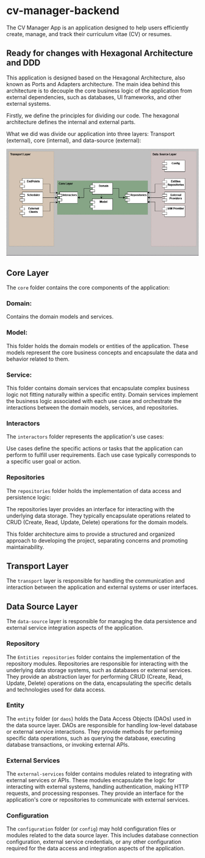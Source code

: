 # cv-manager-backend

The CV Manager App is an application designed to help users efficiently create, manage, and track their curriculum vitae (CV) or resumes.

## Ready for changes with Hexagonal Architecture and DDD

This application is designed based on the Hexagonal Architecture, also known as Ports and Adapters architecture. The main idea behind this architecture is to decouple the core business logic of the application from external dependencies, such as databases, UI frameworks, and other external systems.

Firstly, we define the principles for dividing our code. The hexagonal architecture defines the internal and external parts.

What we did was divide our application into three layers: Transport (external), core (internal), and data-source (external):

![architecture](docs/img/hexagonal-arch.jpg)

## Core Layer

The `core` folder contains the core components of the application:

### Domain:

Contains the domain models and services.

### Model:

This folder holds the domain models or entities of the application. These models represent the core business concepts and encapsulate the data and behavior related to them.

### Service:

This folder contains domain services that encapsulate complex business logic not fitting naturally within a specific entity. Domain services implement the business logic associated with each use case and orchestrate the interactions between the domain models, services, and repositories.

### Interactors

The `interactors` folder represents the application's use cases:

Use cases define the specific actions or tasks that the application can perform to fulfill user requirements. Each use case typically corresponds to a specific user goal or action.

### Repositories

The `repositories` folder holds the implementation of data access and persistence logic:

The repositories layer provides an interface for interacting with the underlying data storage. They typically encapsulate operations related to CRUD (Create, Read, Update, Delete) operations for the domain models.

This folder architecture aims to provide a structured and organized approach to developing the project, separating concerns and promoting maintainability.

## Transport Layer

The `transport` layer is responsible for handling the communication and interaction between the application and external systems or user interfaces.

## Data Source Layer

The `data-source` layer is responsible for managing the data persistence and external service integration aspects of the application.

### Repository

The `Entities repositories` folder contains the implementation of the repository modules. Repositories are responsible for interacting with the underlying data storage systems, such as databases or external services. They provide an abstraction layer for performing CRUD (Create, Read, Update, Delete) operations on the data, encapsulating the specific details and technologies used for data access.

### Entity

The `entity` folder (or `daos`) holds the Data Access Objects (DAOs) used in the data source layer. DAOs are responsible for handling low-level database or external service interactions. They provide methods for performing specific data operations, such as querying the database, executing database transactions, or invoking external APIs.

### External Services

The `external-services` folder contains modules related to integrating with external services or APIs. These modules encapsulate the logic for interacting with external systems, handling authentication, making HTTP requests, and processing responses. They provide an interface for the application's core or repositories to communicate with external services.

### Configuration

The `configuration` folder (or `config`) may hold configuration files or modules related to the data source layer. This includes database connection configuration, external service credentials, or any other configuration required for the data access and integration aspects of the application.